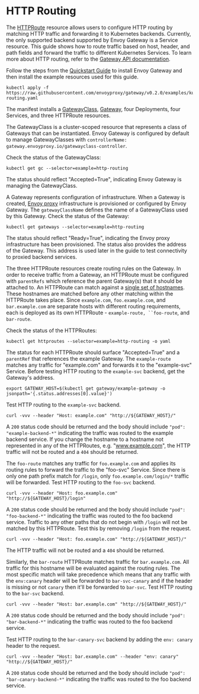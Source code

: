 # HTTP Routing

The [HTTPRoute][] resource allows users to configure HTTP routing by matching HTTP traffic and forwarding it to
Kubernetes backends. Currently, the only supported backend supported by Envoy Gateway is a Service resource. This guide
shows how to route traffic based on host, header, and path fields and forward the traffic to different Kubernetes
Services. To learn more about HTTP routing, refer to the [Gateway API documentation][].

Follow the steps from the [Quickstart Guide](QUICKSTART.md) to install Envoy Gateway and then install the example
resources used for this guide.
```shell
kubectl apply -f https://raw.githubusercontent.com/envoyproxy/gateway/v0.2.0/examples/kubernetes/http-routing.yaml
```
The manifest installs a [GatewayClass][], [Gateway][], four Deployments, four Services, and three HTTPRoute resources.

The GatewayClass is a cluster-scoped resource that represents a class of Gateways that can be instantiated. Envoy
Gateway is configured by default to manage GatewayClasses with
`controllerName: gateway.envoyproxy.io/gatewayclass-controller`.

Check the status of the GatewayClass:
```shell
kubectl get gc --selector=example=http-routing
```
The status should reflect "Accepted=True", indicating Envoy Gateway is managing the GatewayClass.

A Gateway represents configuration of infrastructure. When a Gateway is created, [Envoy proxy][] infrastructure is
provisioned or configured by Envoy Gateway. The `gatewayClassName` defines the name of a GatewayClass used by this
Gateway. Check the status of the Gateway:
```shell
kubectl get gateways --selector=example=http-routing
```
The status should reflect "Ready=True", indicating the Envoy proxy infrastructure has been provisioned. The status also
provides the address of the Gateway. This address is used later in the guide to test connectivity to proxied backend
services.

The three HTTPRoute resources create routing rules on the Gateway. In order to receive traffic from a Gateway, 
an HTTPRoute must be configured with `parentRefs` which reference the parent Gateway(s) that it should be attached to.
An HTTPRoute can match against a [single set of hostnames][spec]. These hostnames are matched before any other matching
within the HTTPRoute takes place. Since `example.com`, `foo.example.com`, and `bar.example.com` are separate hosts with
different routing requirements, each is deployed as its own HTTPRoute - `example-route, ``foo-route`, and `bar-route`.

Check the status of the HTTPRoutes:
```shell
kubectl get httproutes --selector=example=http-routing -o yaml
```
The status for each HTTPRoute should surface "Accepted=True" and a `parentRef` that references the example Gateway.
The `example-route` matches any traffic for "example.com" and forwards it to the "example-svc" Service. Before testing
HTTP routing to the `example-svc` backend, get the Gateway's address.
```shell
export GATEWAY_HOST=$(kubectl get gateway/example-gateway -o jsonpath='{.status.addresses[0].value}')
```

Test HTTP routing to the `example-svc` backend.
```shell
curl -vvv --header "Host: example.com" "http://${GATEWAY_HOST}/"
```
A `200` status code should be returned and the body should include `"pod": "example-backend-*"` indicating the traffic
was routed to the example backend service. If you change the hostname to a hostname not represented in any of the
HTTPRoutes, e.g. "www.example.com", the HTTP traffic will not be routed and a `404` should be returned.

The `foo-route` matches any traffic for `foo.example.com` and applies its routing rules to forward the traffic to the
"foo-svc" Service. Since there is only one path prefix match for `/login`, only `foo.example.com/login/*` traffic will
be forwarded. Test HTTP routing to the `foo-svc` backend.
```shell
curl -vvv --header "Host: foo.example.com" "http://${GATEWAY_HOST}/login"
```

A `200` status code should be returned and the body should include `"pod": "foo-backend-*"` indicating the traffic
was routed to the foo backend service. Traffic to any other paths that do not begin with `/login` will not be matched by
this HTTPRoute. Test this by removing `/login` from the request. 
```shell
curl -vvv --header "Host: foo.example.com" "http://${GATEWAY_HOST}/"
```
The HTTP traffic will not be routed and a `404` should be returned.

Similarly, the `bar-route` HTTPRoute matches traffic for `bar.example.com`. All traffic for this hostname will be
evaluated against the routing rules. The most specific match will take precedence which means that any traffic with the
`env:canary` header will be forwarded to `bar-svc-canary` and if the header is missing or not `canary` then it'll be
forwarded to `bar-svc`. Test HTTP routing to the `bar-svc` backend.
```shell
curl -vvv --header "Host: bar.example.com" "http://${GATEWAY_HOST}/"
```
A `200` status code should be returned and the body should include `"pod": "bar-backend-*"` indicating the traffic
was routed to the foo backend service.

Test HTTP routing to the `bar-canary-svc` backend by adding the `env: canary` header to the request.
```shell
curl -vvv --header "Host: bar.example.com" --header "env: canary" "http://${GATEWAY_HOST}/"
```
A `200` status code should be returned and the body should include `"pod": "bar-canary-backend-*"` indicating the
traffic was routed to the foo backend service.

[HTTPRoute]: https://gateway-api.sigs.k8s.io/api-types/httproute/
[Gateway API documentation]: https://gateway-api.sigs.k8s.io/
[GatewayClass]: https://gateway-api.sigs.k8s.io/api-types/gatewayclass/
[Gateway]: https://gateway-api.sigs.k8s.io/api-types/gateway/
[Envoy proxy]: https://www.envoyproxy.io/
[spec]: /references/spec/#gateway.networking.k8s.io/v1beta1.HTTPRouteSpec
[svc]:https://kubernetes.io/docs/concepts/services-networking/service/
